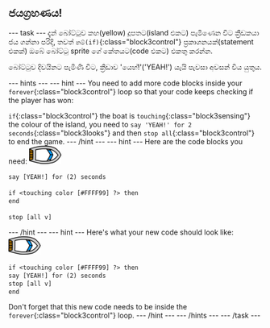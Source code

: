 ## ජයග්‍රහණය!

\--- task \--- දැන් බෝට්ටුව කහ(yellow) දූපතට(island එකට) පැමිණෙන විට ක්‍රීඩකයා ජය ගන්නා පරිදි, තවත් `නම්(if)`{:class="block3control"} ප්‍රකාශනයක්(statement එකක්) ඔබේ බෝට්ටු sprite ගේ කේතයට(code එකට) එකතු කරන්න.

බෝට්ටුව දිවයිනට පැමිණි විට, ක්‍රීඩාව 'යෙහ්!'('YEAH!') යැයි පැවසා අවසන් විය යුතුය.

\--- hints \--- \--- hint \--- You need to add more code blocks inside your `forever`{:class="block3control"} loop so that your code keeps checking if the player has won:

`if`{:class="block3control"} the boat is `touching`{:class="block3sensing"} the colour of the island, you need to `say 'YEAH!' for 2 seconds`{:class="block3looks"} and then `stop all`{:class="block3control"} to end the game. \--- /hint \--- \--- hint \--- Here are the code blocks you need: ![boat-sprite](images/boat_resize.png)

```blocks3
say [YEAH!] for (2) seconds

if <touching color [#FFFF99] ?> then
end

stop [all v]

```

\--- /hint \--- \--- hint \--- Here's what your new code should look like: ![boat-sprite](images/boat_resize.png)

```blocks3
if <touching color [#FFFF99] ?> then
say [YEAH!] for (2) seconds
stop [all v]
end
```

Don't forget that this new code needs to be inside the `forever`{:class="block3control"} loop. \--- /hint \--- \--- /hints \--- \--- /task \---